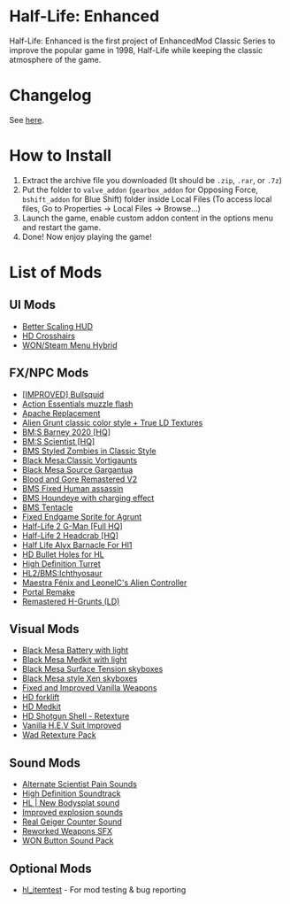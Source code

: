 # Half-Life: Enhanced
Half-Life: Enhanced is the first project of EnhancedMod Classic Series to improve the popular game in 1998, Half-Life while keeping the classic atmosphere of the game.

# Changelog
See [here](https://github.com/MysticMoonlight/EnhancedMod/blob/main/hle/CHANGELOG.md).

# How to Install
1. Extract the archive file you downloaded (It should be `.zip`, `.rar`, or `.7z`)
2. Put the folder to `valve_addon` (`gearbox_addon` for Opposing Force, `bshift_addon` for Blue Shift) folder inside Local Files (To access local files, Go to Properties -> Local Files -> Browse...)
3. Launch the game, enable custom addon content in the options menu and restart the game.
4. Done! Now enjoy playing the game!

# List of Mods
## UI Mods
* [Better Scaling HUD](https://gamebanana.com/mods/24741)
* [HD Crosshairs](https://gamebanana.com/mods/24528)
* [WON/Steam Menu Hybrid](https://gamebanana.com/mods/24581)

## FX/NPC Mods
* [[IMPROVED] Bullsquid](https://gamebanana.com/mods/181008)
* [Action Essentials muzzle flash](https://gamebanana.com/mods/11514)
* [Apache Replacement](https://gamebanana.com/mods/180878)
* [Alien Grunt classic color style + True LD Textures](https://gamebanana.com/mods/180964)
* [BM:S Barney 2020 [HQ]](https://gamebanana.com/mods/180628)
* [BM:S Scientist [HQ]](https://gamebanana.com/mods/379329)
* [BMS Styled Zombies in Classic Style](https://gamebanana.com/mods/180803)
* [Black Mesa:Classic Vortigaunts](https://gamebanana.com/mods/180991)
* [Black Mesa Source Gargantua](https://gamebanana.com/mods/180950)
* [Blood and Gore Remastered V2](https://gamebanana.com/mods/180045)
* [BMS Fixed Human assassin](https://gamebanana.com/mods/180911)
* [BMS Houndeye with charging effect](https://gamebanana.com/mods/180980)
* [BMS Tentacle](https://gamebanana.com/mods/181004)
* [Fixed Endgame Sprite for Agrunt](https://gamebanana.com/mods/180961)
* [Half-Life 2 G-Man [Full HQ]](https://gamebanana.com/mods/285995)
* [Half-Life 2 Headcrab [HQ]](https://gamebanana.com/mods/329729)
* [Half Life Alyx Barnacle For Hl1](https://gamebanana.com/mods/325829)
* [HD Bullet Holes for HL](https://gamebanana.com/mods/11555)
* [High Definition Turret](https://gamebanana.com/mods/180859)
* [HL2/BMS:Ichthyosaur](https://gamebanana.com/mods/180988)
* [Maestra Fénix and LeonelC's Alien Controller](https://gamebanana.com/mods/180971)
* [Portal Remake](https://gamebanana.com/mods/11486)
* [Remastered H-Grunts (LD)](https://gamebanana.com/mods/360231)

## Visual Mods
* [Black Mesa Battery with light](https://gamebanana.com/mods/180887)
* [Black Mesa Medkit with light](https://gamebanana.com/mods/180907)
* [Black Mesa Surface Tension skyboxes](https://gamebanana.com/mods/319029)
* [Black Mesa style Xen skyboxes](https://gamebanana.com/mods/285644)
* [Fixed and Improved Vanilla Weapons](https://gamebanana.com/mods/180927)
* [HD forklift](https://gamebanana.com/mods/180875)
* [HD Medkit](https://gamebanana.com/mods/180897)
* [HD Shotgun Shell - Retexture](https://gamebanana.com/mods/181027)
* [Vanilla H.E.V Suit Improved](https://gamebanana.com/mods/180843)
* [Wad Retexture Pack](https://gamebanana.com/wips/68487)

## Sound Mods
* [Alternate Scientist Pain Sounds](https://gamebanana.com/sounds/28684)
* [High Definition Soundtrack](https://gamebanana.com/sounds/44058)
* [HL | New Bodysplat sound](https://gamebanana.com/sounds/27453)
* [Improved explosion sounds](https://gamebanana.com/sounds/35301)
* [Real Geiger Counter Sound](https://gamebanana.com/sounds/30115)
* [Reworked Weapons SFX](https://gamebanana.com/sounds/46896)
* [WON Button Sound Pack](https://gamebanana.com/sounds/44214)

## Optional Mods
* [hl_itemtest](https://gamebanana.com/mods/343477) - For mod testing & bug reporting